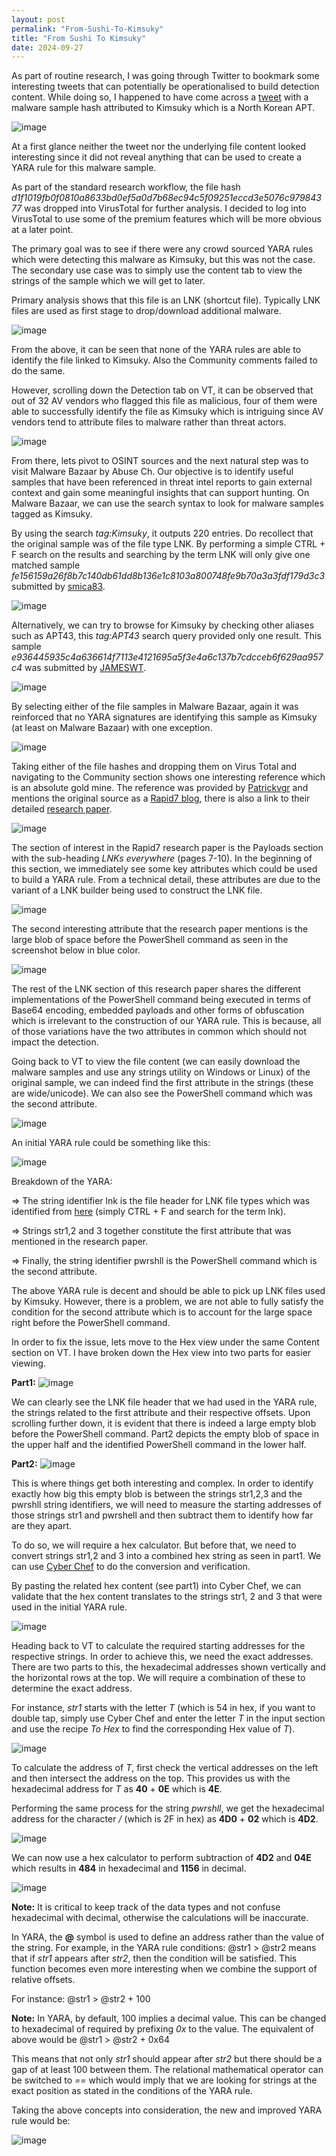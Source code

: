 ```yaml
---
layout: post
permalink: "From-Sushi-To-Kimsuky"
title: "From Sushi To Kimsuky"
date: 2024-09-27
---
```


As part of routine research, I was going through Twitter to bookmark some interesting tweets that can potentially be operationalised to build detection content. While doing so, I happened to have come across a [tweet](https://x.com/fmc_nan/status/1819312957651865623) with a malware sample hash attributed to Kimsuky which is a North Korean APT. 

![image](https://github.com/user-attachments/assets/c9d3384f-9a68-4e4a-8bb6-656160b4b843)


At a first glance neither the tweet nor the underlying file content looked interesting since it did not reveal anything that can be used to create a YARA rule for this malware sample.

As part of the standard research workflow, the file hash _d1f1019fb0f0810a8633bd0ef5a0d7b68ec94c5f09251eccd3e5076c97984377_ was dropped into VirusTotal for further analysis. I decided to log into VirusTotal to use some of the premium features which will be more obvious at a later point. 

The primary goal was to see if there were any crowd sourced YARA rules which were detecting this malware as Kimsuky, but this was not the case. The secondary use case was to simply use the content tab to view the strings of the sample which we will get to later.

Primary analysis shows that this file is an LNK (shortcut file). Typically LNK files are used as first stage to drop/download additional malware.

![image](https://github.com/user-attachments/assets/f23e343b-219b-4e7d-b73d-74d18e99edf0)


From the above, it can be seen that none of the YARA rules are able to identify the file linked to Kimsuky. Also the Community comments failed to do the same.

However, scrolling down the Detection tab on VT, it can be observed that out of 32 AV vendors who flagged this file as malicious, four of them were able to successfully identify the file as Kimsuky which is intriguing since AV vendors tend to attribute files to malware rather than threat actors.

![image](https://github.com/user-attachments/assets/277561bf-7c6d-40c4-9960-9578845251b2)


From there, lets pivot to OSINT sources and the next natural step was to visit Malware Bazaar by Abuse Ch. Our objective is to identify useful samples that have been referenced in threat intel reports to gain external context and gain some meaningful insights that can support hunting. On Malware Bazaar, we can use the search syntax to look for malware samples tagged as Kimsuky. 

By using the search _tag:Kimsuky_, it outputs 220 entries. Do recollect that the original sample was of the file type LNK. By performing a simple CTRL + F search on the results and searching by the term LNK will only give one matched sample _fe156159a26f8b7c140db61dd8b136e1c8103a800748fe9b70a3a3fdf179d3c3_ submitted by [smica83](https://x.com/smica83).  

![image](https://github.com/user-attachments/assets/6ea0a6c8-e15d-4217-8fe9-91d071821140)


Alternatively, we can try to browse for Kimsuky by checking other aliases such as APT43, this _tag:APT43_ search query provided only one result. This sample  _e936445935c4a636614f7113e4121695a5f3e4a6c137b7cdcceb6f629aa957c4_ was submitted by [JAMESWT](https://x.com/JAMESWT_MHT). 

![image](https://github.com/user-attachments/assets/83d3abb9-1da8-41bd-bedb-6afc8e79f61d)

By selecting either of the file samples in Malware Bazaar, again it was reinforced that no YARA signatures are identifying this sample as Kimsuky (at least on Malware Bazaar) with one exception. 

![image](https://github.com/user-attachments/assets/4cbdbe78-260f-4ace-9571-afd305de8add)


Taking either of the file hashes and dropping them on Virus Total and navigating to the Community section shows one interesting reference which is an absolute gold mine. The reference was provided by [Patrickvgr](https://x.com/patricksvgr) and mentions the original source as a [Rapid7 blog](https://www.rapid7.com/blog/post/2024/07/16/defending-against-apts-a-learning-exercise-with-kimsuky/), there is also a link to their detailed [research paper](https://www.rapid7.com/globalassets/_pdfs/whitepaperguide/rapid7-Kimsukys-Phishing-and-Payload-Tactics_wp.pdf). 

![image](https://github.com/user-attachments/assets/2ce94694-e55a-4b9c-b4b4-bfefe716bc10)

The section of interest in the Rapid7 research paper is the Payloads section with the sub-heading _LNKs everywhere_ (pages 7-10). In the beginning of this section, we immediately see some key attributes which could be used to build a YARA rule. From a technical detail, these attributes are due to the variant of a LNK builder being used to construct the LNK file.

![image](https://github.com/user-attachments/assets/a78b8856-ad65-45f2-8182-df5c322194db)

The second interesting attribute that the research paper mentions is the large blob of space before the PowerShell command as seen in the screenshot below in blue color. 

![image](https://github.com/user-attachments/assets/c450439a-0cb3-405d-a465-4e6a5443765f)


The rest of the LNK section of this research paper shares the different implementations of the PowerShell command being executed in terms of Base64 encoding, embedded payloads and other forms of obfuscation which is irrelevant to the construction of our YARA rule. This is because, all of those variations have the two attributes in common which should not impact the detection.

Going back to VT to view the file content (we can easily download the malware samples and use any strings utility on Windows or Linux) of the original sample, we can indeed find the first attribute in the strings (these are wide/unicode). We can also see the PowerShell command which was the second attribute.

![image](https://github.com/user-attachments/assets/9449de06-6799-440a-aa8a-078a240f232a)

An initial YARA rule could be something like this:

![image](https://github.com/user-attachments/assets/b74b9c23-8cd8-401a-a3a7-19f9f7b7a156)

Breakdown of the YARA:

=> The string identifier lnk is the file header for LNK file types which was identified from [here](https://www.garykessler.net/library/file_sigs.html) (simply CTRL + F and search for the term lnk).

=> Strings str1,2 and 3 together constitute the first attribute that was mentioned in the research paper. 

=> Finally, the string identifier pwrshll is the PowerShell command which is the second attribute.

The above YARA rule is decent and should be able to pick up LNK files used by Kimsuky. However, there is a problem, we are not able to fully satisfy the condition for the second attribute which is to account for the large space right before the PowerShell command.

In order to fix the issue, lets move to the Hex view under the same Content section on VT. I have broken down the Hex view into two parts for easier viewing. 

**Part1:**
![image](https://github.com/user-attachments/assets/65fe1faa-59ee-4523-ac42-66636952e913)

We can clearly see the LNK file header that we had used in the YARA rule, the strings related to the first attribute and their respective offsets. Upon scrolling further down, it is evident that there is indeed a large empty blob before the PowerShell command. Part2 depicts the empty blob of space in the upper half and the identified PowerShell command in the lower half.

**Part2:** 
![image](https://github.com/user-attachments/assets/56926259-a4bc-4bb9-a29b-18cfa1b2502a)

This is where things get both interesting and complex. In order to identify exactly how big this empty blob is between the strings str1,2,3 and the pwrshll string identifiers, we will need to measure the starting addresses of those strings str1 and pwrshell and then subtract them to identify how far are they apart.

To do so, we will require a hex calculator. But before that, we need to convert strings str1,2 and 3 into a combined hex string as seen in part1. We can use [Cyber Chef](https://cyberchef.org/) to do the conversion and verification. 

By pasting the related hex content (see part1) into Cyber Chef, we can validate that the hex content translates to the strings str1, 2 and 3 that were used in the initial YARA rule.

![image](https://github.com/user-attachments/assets/e51f9f0a-d234-4b12-b81f-126e39d728e7)


Heading back to VT to calculate the required starting addresses for the respective strings. In order to achieve this, we need the exact addresses. There are two parts to this, the hexadecimal addresses shown vertically and the horizontal rows at the top. We will require a combination of these to determine the exact address. 

For instance, _str1_ starts with the letter _T_ (which is 54 in hex, if you want to double tap, simply use Cyber Chef and enter the letter _T_ in the input section and use the recipe _To Hex_ to find the corresponding Hex value of _T_).

![image](https://github.com/user-attachments/assets/12fb5763-4e92-4f75-9ff4-32117c7f23cd)


To calculate the address of _T_, first check the vertical addresses on the left and then intersect the address on the top. This provides us with the hexadecimal address for _T_ as **40** + **0E** which is **4E**.

Performing the same process for the string _pwrshll_, we get the hexadecimal address for the character _/_ (which is 2F in hex) as **4D0** + **02** which is **4D2**.    

![image](https://github.com/user-attachments/assets/d316a6e8-3cca-4d29-94d1-b2e79bc120ee)

We can now use a hex calculator to perform subtraction of **4D2** and **04E** which results in **484** in hexadecimal and **1156** in decimal.

![image](https://github.com/user-attachments/assets/d4d3aeaf-958a-42e6-b119-fc234f24ce79)

**Note:** It is critical to keep track of the data types and not confuse hexadecimal with decimal, otherwise the calculations will be inaccurate.

In YARA, the **@** symbol is used to define an address rather than the value of the string. For example, in the YARA rule conditions: @str1 > @str2 means that if _str1_ appears after _str2_, then the condition will be satisfied. This function becomes even more interesting when we combine the support of relative offsets. 

For instance: @str1 > @str2 + 100 

**Note:** In YARA, by default, 100 implies a decimal value. This can be changed to hexadecimal of required by prefixing _0x_ to the value. The equivalent of above would be @str1 > @str2 + 0x64

This means that not only _str1_ should appear after _str2_ but there should be a gap of at least 100 between them. The relational mathematical operator can be switched to _==_ which would imply that we are looking for strings at the exact position as stated in the conditions of the YARA rule. 

Taking the above concepts into consideration, the new and improved YARA rule would be:

![image](https://github.com/user-attachments/assets/97886325-22c1-45e2-a67d-94ac152c0b79)







 



 
 






  







